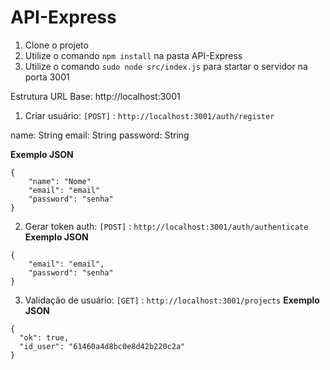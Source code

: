 # API-Express

1. Clone o projeto
2. Utilize o comando `npm install` na pasta API-Express
3. Utilize o comando `sudo node src/index.js` para startar o servidor na porta 3001

Estrutura
URL Base: http://localhost:3001

1. Criar usuário: `[POST]` : `http://localhost:3001/auth/register`

name: String
email: String
password: String

**Exemplo JSON**
```
{
	"name": "Nome"
	"email": "email"
	"password": "senha"
}

```

2. Gerar token auth: `[POST]` : `http://localhost:3001/auth/authenticate`
**Exemplo JSON**
```
{
	"email": "email",
	"password": "senha"
}
```

3. Validação de usuário: `[GET]` : `http://localhost:3001/projects`
**Exemplo JSON**
```
{
  "ok": true,
  "id_user": "61460a4d8bc0e8d42b220c2a"
}	
```
